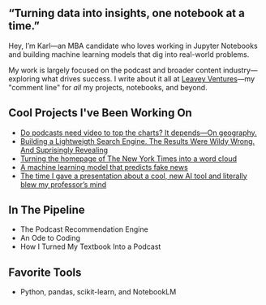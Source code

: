 ## “Turning data into insights, one notebook at a time.”

Hey, I’m Karl—an MBA candidate who loves working in Jupyter Notebooks and building machine learning models that dig into real-world problems.

My work is largely focused on the podcast and broader content industry—exploring what drives success. I write about it all at [Leavey Ventures](https://leaveyventures.substack.com)—my "comment line" for *all* my projects, notebooks, and beyond.

## Cool Projects I've Been Working On
- [Do podcasts need video to top the charts? It depends—On geography.](https://github.com/karlbuscheck/beginners-guide-python-data-analytics/tree/main/Part3_Spotify_Project)
- [Building a Lightweigth Search Engine. The Results Were Wildy Wrong. And Suprisingly Revealing](https://github.com/karlbuscheck/building-a-search-engine-from-scratch)
- [Turning the homepage of The New York Times into a word cloud](https://github.com/karlbuscheck/nyt-wordcloud)
- [A machine learning model that predicts fake news](https://github.com/karlbuscheck/fake-news-ml-model)
- [The time I gave a presentation about a cool, new AI tool and literally blew my professor’s mind](https://leaveyventures.substack.com/p/i-gave-a-presentation-about-a-cool)

## In The Pipeline
- The Podcast Recommendation Engine
- An Ode to Coding
- How I Turned My Textbook Into a Podcast

## Favorite Tools
- Python, pandas, scikit-learn, and NotebookLM
